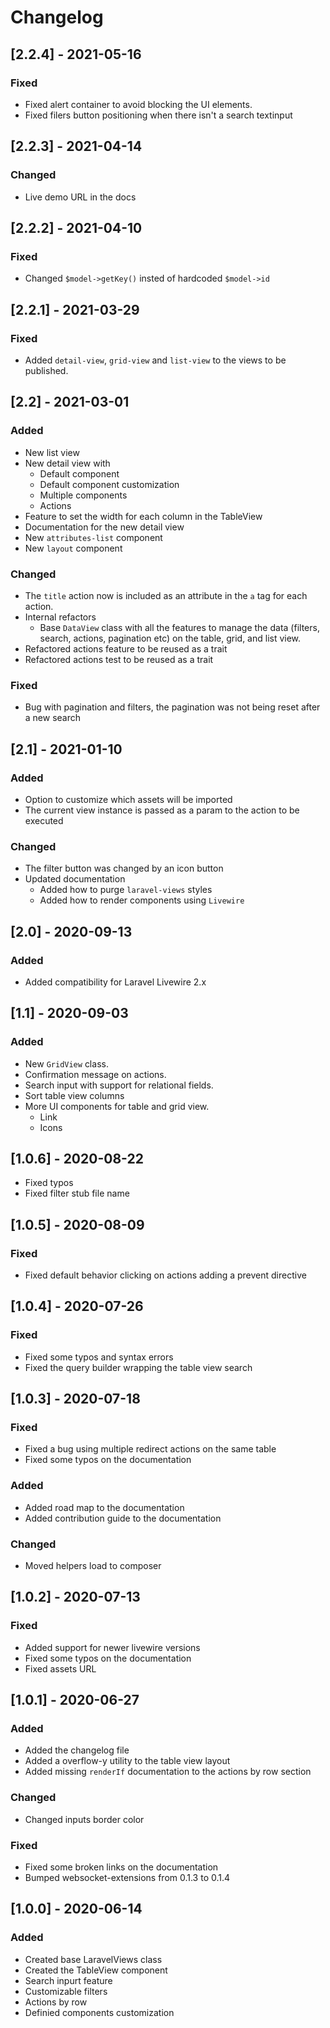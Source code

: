 # Changelog

## [2.2.4] - 2021-05-16
### Fixed
- Fixed alert container to avoid blocking the UI elements.
- Fixed filers button positioning when there isn't a search textinput

## [2.2.3] - 2021-04-14
### Changed
- Live demo URL in the docs
## [2.2.2] - 2021-04-10
### Fixed
- Changed `$model->getKey()` insted of hardcoded `$model->id`

## [2.2.1] - 2021-03-29
### Fixed
- Added `detail-view`, `grid-view` and `list-view` to the views to be published.

## [2.2] - 2021-03-01
### Added
- New list view
- New detail view with
  - Default component
  - Default component customization
  - Multiple components
  - Actions
- Feature to set the width for each column in the TableView
- Documentation for the new detail view
- New `attributes-list` component
- New `layout` component

### Changed
- The `title` action now is included as an attribute in the `a` tag for each action.
- Internal refactors
  - Base `DataView` class with all the features to manage the data (filters, search, actions, pagination etc) on the table, grid, and list view.
- Refactored actions feature to be reused as a trait
- Refactored actions test to be reused as a trait

### Fixed
- Bug with pagination and filters, the pagination was not being reset after a new search

## [2.1] - 2021-01-10
### Added
- Option to customize which assets will be imported
- The current view instance is passed as a param to the action to be executed

### Changed
- The filter button was changed by an icon button
- Updated documentation
  - Added how to purge `laravel-views` styles
  - Added how to render components using `Livewire`


## [2.0] - 2020-09-13
### Added
- Added compatibility for Laravel Livewire 2.x

## [1.1] - 2020-09-03
### Added
- New `GridView` class.
- Confirmation message on actions.
- Search input with support for relational fields.
- Sort table view columns
- More UI components for table and grid view.
  - Link
  - Icons

## [1.0.6] - 2020-08-22
- Fixed typos
- Fixed filter stub file name

## [1.0.5] - 2020-08-09
### Fixed
- Fixed default behavior clicking on actions adding a prevent directive

## [1.0.4] - 2020-07-26
### Fixed
- Fixed some typos and syntax errors
- Fixed the query builder wrapping the table view search

## [1.0.3] - 2020-07-18
### Fixed
- Fixed a bug using multiple redirect actions on the same table
- Fixed some typos on the documentation

### Added
- Added road map to the documentation
- Added contribution guide to the documentation

### Changed
- Moved helpers load to composer

## [1.0.2] - 2020-07-13
### Fixed
- Added support for newer livewire versions
- Fixed some typos on the documentation
- Fixed assets URL

## [1.0.1] - 2020-06-27
### Added
- Added the changelog file
- Added a overflow-y utility to the table view layout
- Added missing `renderIf` documentation to the actions by row section
### Changed
- Changed inputs border color
### Fixed
- Fixed some broken links on the documentation
- Bumped websocket-extensions from 0.1.3 to 0.1.4

## [1.0.0] - 2020-06-14
### Added
- Created base LaravelViews class
- Created the TableView component
 - Search inpurt feature
 - Customizable filters
 - Actions by row
- Definied components customization